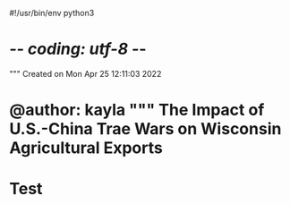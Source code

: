 #!/usr/bin/env python3
# -*- coding: utf-8 -*-
"""
Created on Mon Apr 25 12:11:03 2022

@author: kayla
"""
The Impact of U.S.-China Trae Wars on Wisconsin Agricultural Exports
=====

# Test

